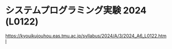 # システムプログラミング実験 2024 (L0122)

<https://kyouikujouhou.eas.tmu.ac.jp/syllabus/2024/A/3/2024_A6_L0122.html>
